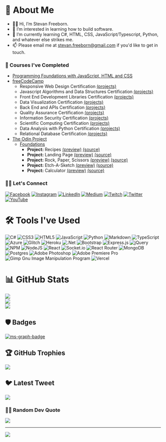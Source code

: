 # 📖 About Me 

+ 👨🏻 Hi, I’m Stevan Freeborn.
+ 👀 I’m interested in learning how to build software.
+ 🌱 I’m currently learning C#, HTML, CSS, JavaScript/Typescript, Python, and whatever else strikes me.
+ 📫 Please email me at stevan.freeborn@gmail.com if you'd like to get in touch.

### 🏫 Courses I've Completed

+ [Programming Foundations with JavaScript, HTML and CSS](https://www.coursera.org/learn/duke-programming-web)
+ [freeCodeCamp](https://www.freecodecamp.org/StevanFreeborn)
  + Responsive Web Design Certification [(projects)](https://www.freecodecamp.org/certification/StevanFreeborn/responsive-web-design)
  + Javascript Algorithms and Data Structures Certification [(projects)](https://www.freecodecamp.org/certification/StevanFreeborn/javascript-algorithms-and-data-structures)
  + Front End Development Libraries Certification [(projects)](https://www.freecodecamp.org/certification/StevanFreeborn/front-end-development-libraries)
  + Data Visualization Certification [(projects)](https://www.freecodecamp.org/certification/StevanFreeborn/data-visualization)
  + Back End and APIs Certification [(projects)](https://www.freecodecamp.org/certification/StevanFreeborn/back-end-development-and-apis)
  + Quality Assurance Certification [(projects)](https://www.freecodecamp.org/certification/StevanFreeborn/quality-assurance-v7)
  + Information Security Certification [(projects)](https://www.freecodecamp.org/certification/StevanFreeborn/information-security-v7)
  + Scientific Computing Certification [(projects)](https://www.freecodecamp.org/certification/StevanFreeborn/scientific-computing-with-python-v7)
  + Data Analysis with Python Certification [(projects)](https://www.freecodecamp.org/certification/StevanFreeborn/data-analysis-with-python-v7)
  + Relational Database Certification [(projects)](https://www.freecodecamp.org/certification/StevanFreeborn/relational-database-v8)
+ [The Odin Project](https://www.theodinproject.com/)
  + [Foundations](https://www.theodinproject.com/paths/foundations/courses/foundations)
    + **Project:** Recipes [(preview)](https://stevanfreeborn.github.io/theOdinProject-Recipes/) [(source)](https://github.com/StevanFreeborn/theOdinProject-Recipes)
    + **Project:** Landing Page [(preview)](https://stevanfreeborn.github.io/theOdinProject-Landing-Page/) [(source)](https://stevanfreeborn.github.io/theOdinProject-Landing-Page/)
    + **Project:** Rock, Paper, Scissors [(preview)](https://stevanfreeborn.github.io/theOdinProject-Rock-Paper-Scissors/) [(source)](https://stevanfreeborn.github.io/theOdinProject-Rock-Paper-Scissors/)
    + **Project:** Etch-A-Sketch [(preview)](https://stevanfreeborn.github.io/theOdinProject-Etch-A-Sketch/) [(source)](https://stevanfreeborn.github.io/theOdinProject-Etch-A-Sketch/)
    + **Project:** Calculator [(preview)](https://stevanfreeborn.github.io/theOdinProject-Calculator/) [(source)](https://stevanfreeborn.github.io/theOdinProject-Calculator/)

### 👋🏻 Let's Connect

[![Facebook](https://img.shields.io/badge/Facebook-%231877F2.svg?logo=Facebook&logoColor=white)](https://facebook.com/stevan.freeborn) [![Instagram](https://img.shields.io/badge/Instagram-%23E4405F.svg?logo=Instagram&logoColor=white)](https://instagram.com/stevan.freeborn) [![LinkedIn](https://img.shields.io/badge/LinkedIn-%230077B5.svg?logo=linkedin&logoColor=white)](https://linkedin.com/in/stevan-freeborn-77917b75) [![Medium](https://img.shields.io/badge/Medium-12100E?logo=medium&logoColor=white)](https://medium.com/@stevan.freeborn) [![Twitch](https://img.shields.io/badge/Twitch-%239146FF.svg?logo=Twitch&logoColor=white)](https://twitch.tv/StevanFreeborn) [![Twitter](https://img.shields.io/badge/Twitter-%231DA1F2.svg?logo=Twitter&logoColor=white)](https://twitter.com/stevan_freeborn) [![YouTube](https://img.shields.io/badge/YouTube-%23FF0000.svg?logo=YouTube&logoColor=white)](https://youtube.com/@stevanfreeborn) 

# 🛠️ Tools I've Used

![C#](https://img.shields.io/badge/c%23-%23239120.svg?style=for-the-badge&logo=c-sharp&logoColor=white) ![CSS3](https://img.shields.io/badge/css3-%231572B6.svg?style=for-the-badge&logo=css3&logoColor=white) ![HTML5](https://img.shields.io/badge/html5-%23E34F26.svg?style=for-the-badge&logo=html5&logoColor=white) ![JavaScript](https://img.shields.io/badge/javascript-%23323330.svg?style=for-the-badge&logo=javascript&logoColor=%23F7DF1E) ![Python](https://img.shields.io/badge/python-3670A0?style=for-the-badge&logo=python&logoColor=ffdd54) ![Markdown](https://img.shields.io/badge/markdown-%23000000.svg?style=for-the-badge&logo=markdown&logoColor=white) ![TypeScript](https://img.shields.io/badge/typescript-%23007ACC.svg?style=for-the-badge&logo=typescript&logoColor=white) ![Azure](https://img.shields.io/badge/azure-%230072C6.svg?style=for-the-badge&logo=azure-devops&logoColor=white) ![Glitch](https://img.shields.io/badge/glitch-%233333FF.svg?style=for-the-badge&logo=glitch&logoColor=white) ![Heroku](https://img.shields.io/badge/heroku-%23430098.svg?style=for-the-badge&logo=heroku&logoColor=white) ![.Net](https://img.shields.io/badge/.NET-5C2D91?style=for-the-badge&logo=.net&logoColor=white) ![Bootstrap](https://img.shields.io/badge/bootstrap-%23563D7C.svg?style=for-the-badge&logo=bootstrap&logoColor=white) ![Express.js](https://img.shields.io/badge/express.js-%23404d59.svg?style=for-the-badge&logo=express&logoColor=%2361DAFB) ![jQuery](https://img.shields.io/badge/jquery-%230769AD.svg?style=for-the-badge&logo=jquery&logoColor=white) ![NPM](https://img.shields.io/badge/NPM-%23000000.svg?style=for-the-badge&logo=npm&logoColor=white) ![NodeJS](https://img.shields.io/badge/node.js-6DA55F?style=for-the-badge&logo=node.js&logoColor=white) ![React](https://img.shields.io/badge/react-%2320232a.svg?style=for-the-badge&logo=react&logoColor=%2361DAFB) ![Socket.io](https://img.shields.io/badge/Socket.io-black?style=for-the-badge&logo=socket.io&badgeColor=010101) ![React Router](https://img.shields.io/badge/React_Router-CA4245?style=for-the-badge&logo=react-router&logoColor=white) ![MongoDB](https://img.shields.io/badge/MongoDB-%234ea94b.svg?style=for-the-badge&logo=mongodb&logoColor=white) ![Postgres](https://img.shields.io/badge/postgres-%23316192.svg?style=for-the-badge&logo=postgresql&logoColor=white) ![Adobe Photoshop](https://img.shields.io/badge/adobephotoshop-%2331A8FF.svg?style=for-the-badge&logo=adobephotoshop&logoColor=white) ![Adobe Premiere Pro](https://img.shields.io/badge/Adobe%20Premiere%20Pro-9999FF.svg?style=for-the-badge&logo=Adobe%20Premiere%20Pro&logoColor=white) ![Gimp Gnu Image Manipulation Program](https://img.shields.io/badge/Gimp-657D8B?style=for-the-badge&logo=gimp&logoColor=FFFFFF) ![Vercel](https://img.shields.io/badge/vercel-%23000000.svg?style=for-the-badge&logo=vercel&logoColor=white)

# 📊 GitHub Stats

![](https://github-readme-stats.vercel.app/api?username=StevanFreeborn&theme=solarized-dark&hide_border=false)<br/>
![](https://github-readme-streak-stats.herokuapp.com/?user=StevanFreeborn&theme=solarized-dark&hide_border=false)<br/>
![](https://github-readme-stats-two-ruddy-72.vercel.app/api/top-langs/?username=StevanFreeborn&theme=solarized-dark&hide_border=false&layout=compact)

## 🛡️ Badges

[![ms-graph-badge](https://user-images.githubusercontent.com/65925598/230628974-a44e92be-f342-42b3-9aaa-aaa98d69aa0c.png)](https://github.com/StevanFreeborn/OnspringAzureADSyncer)

## 🏆 GitHub Trophies
![](https://github-profile-trophy.vercel.app/?username=StevanFreeborn&theme=darkhub&no-frame=false&no-bg=true&margin-w=4)

## 🐦 Latest Tweet
[![](https://gtce.itsvg.in/api?username=stevan_freeborn)](https://github.com/VishwaGauravIn/github-twitter-card-embed)

### ✍🏻 Random Dev Quote
![](https://quotes-github-readme.vercel.app/api?type=horizontal&theme=radical)

---
[![](https://visitcount.itsvg.in/api?id=StevanFreeborn&icon=0&color=0)](https://visitcount.itsvg.in)
